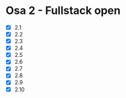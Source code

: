 # Osa 2 - Fullstack open

- [X] 2.1
- [X] 2.2
- [X] 2.3
- [X] 2.4
- [X] 2.5
- [X] 2.6
- [X] 2.7
- [X] 2.8
- [X] 2.9
- [X] 2.10
